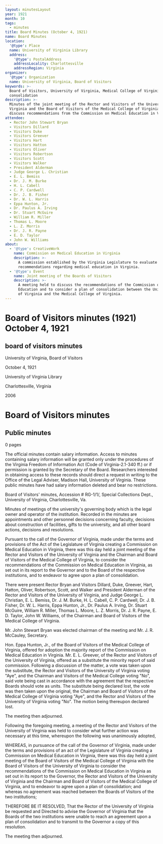 ```yaml
---
layout: minutesLayout
year: 1921
month: 10
tags:
  - minutes
title: Board Minutes (October 4, 1921)
name: Board Minutes
location:
  '@type': Place
  name: University of Virginia Library
  address:
    '@type': PostalAddress
    addressLocality: Charlottesville
    addressRegion: Virginia
organizer:
  '@type': Organization
  name: University of Virginia, Board of Visitors
keywords: >-
  Board of Visitors, University of Virginia, Medical College of Virginia,
  consolidation
description: >-
  Minutes of the joint meeting of the Rector and Visitors of the University of
  Virginia and the Board of Visitors of the Medical College of Virginia to
  discuss recommendations from the Commission on Medical Education in Virginia.
attendee:
  - Rector John Stewart Bryan
  - Visitors Dillard
  - Visitors Duke
  - Visitors Greever
  - Visitors Hart
  - Visitors Hatton
  - Visitors Oliver
  - Visitors Robertson
  - Visitors Scott
  - Visitors Walker
  - President Alderman
  - Judge George L. Christian
  - E. L. Bemiss
  - Dr. J. M. Burke
  - H. L. Cabell
  - C. P. Cardwell
  - Dr. J. B. Fisher
  - Dr. W. L. Harris
  - Eppa Hunton, Jr.
  - Dr. Paulus A. Irving
  - Dr. Stuart McGuire
  - William R. Miller
  - Thomas L. Moore
  - L. Z. Morris
  - Dr. J. R. Payne
  - E. D. Taylor
  - John W. Williams
about:
  - '@type': CreativeWork
    name: Commission on Medical Education in Virginia
    description: >-
      A commission established by the Virginia Legislature to evaluate and make
      recommendations regarding medical education in Virginia.
  - '@type': Event
    name: Joint meeting of the Boards of Visitors
    description: >-
      A meeting held to discuss the recommendations of the Commission on Medical
      Education and to consider a plan of consolidation between the University
      of Virginia and the Medical College of Virginia.
---
```


<!-- altadded -->
<!-- altadded -->

<!-- llmmeta -->



<!-- llmformatted -->

# Board of Visitors minutes (1921) October 4, 1921

## board of visitors minutes

University of Virginia, Board of Visitors

October 4, 1921

University of Virginia Library

Charlottesville, Virginia

2006

# Board of Visitors minutes

## Public minutes

0 pages

The official minutes contain salary information. Access to minutes containing salary information will be granted only under the procedures of the Virginia Freedom of Information Act (Code of Virginia-2.1-340 ff.) or if permission is granted by the Secretary of the Board. Researchers interested in obtaining access to these records should direct a request in writing to the Office of the Legal Adviser, Madison Hall, University of Virginia. These public minutes have had salary information deleted and bear no restrictions.

Board of Visitors' minutes, Accession # RG-1/1/, Special Collections Dept., University of Virginia, Charlottesville, Va.

Minutes of meetings of the university's governing body which is the legal owner and operator of the institution. Recorded in the minutes are appointments and other personnel decisions concerning faculty, decisions about construction of facilities, gifts to the university, and all other board actions, decisions and resolutions.

Pursuant to the call of the Governor of Virginia, made under the terms and provisions of the Act of the Legislature of Virginia creating a Commission on Medical Education in Virginia, there was this day held a joint meeting of the Rector and Visitors of the University of Virginia and the Chairman and Board of Visitors of the Medical College of Virginia, to consider the recommendations of the Commission on Medical Education in Virginia, as set out in its report to the Governor and to the Board of the respective institutions, and to endeavor to agree upon a plan of consolidation.

There were present Rector Bryan and Visitors Dillard, Duke, Greever, Hart, Hatton, Oliver, Robertson, Scott, and Walker and President Alderman of the Rector and Visitors of the University of Virginia, and Judge George L. Christian, E. L. Bemiss, Dr. J. M. Burke, H. L. Cabell, C. P. Cardwell, Dr. J. B. Fisher, Dr. W. L. Harris, Eppa Hunton, Jr., Dr. Paulus A. Irving, Dr. Stuart McGuire, William R. Miller, Thomas L. Moore, L. Z. Morris, Dr. J. R. Payne, E. D. Taylor, John W. Williams, of the Chairman and Board of Visitors of the Medical College of Virginia.

Mr. John Stewart Bryan was elected chairman of the meeting and Mr. J. R. McCauley, Secretary.

Hon. Eppa Hunton, Jr., of the Board of Visitors of the Medical College of Virginia, offered for adoption the majority report of the Commission on Medical Education in Virginia. Mr. E. L. Greever, of the Rector and Visitors of the University of Virginia, offered as a substitute the minority report of said commission. Following a discussion of the matter, a vote was taken upon the substitute, the Rector and Visitors of the University of Virginia voting "Aye", and the Chairman and Visitors of the Medical College voting "No", said vote being cast in accordance with the agreement that the respective Boards should vote as units. The substitute being declared lost, the vote was then taken upon the original, the Chairman and Board of Visitors of the Medical College of Virginia voting "Aye", and the Rector and Visitors of the University of Virginia voting "No". The motion being thereupon declared lost.

The meeting then adjourned.

Following the foregoing meeting, a meeting of the Rector and Visitors of the University of Virginia was held to consider what further action was necessary at this time, whereupon the following was unanimously adopted,

WHEREAS, in pursuance of the call of the Governor of Virginia, made under the terms and provisions of an act of the Legislature of Virginia creating a Commission on Medical Education in Virginia, there was this day held a joint meeting of the Board of Visitors of the Medical College of Virginia with the Board of Visitors of the University of Virginia to consider the recommendations of the Commission on Medical Education in Virginia as set out in its report to the Governor, the Rector and Visitors of the University of Virginia and the Chairman and Board of Visitors of the Medical College of Virginia, and to endeavor to agree upon a plan of consolidation; and whereas no agreement was reached between the Boards of Visitors of the two institutions;

THEREFORE BE IT RESOLVED, That the Rector of the University of Virginia be requested and Directed to advise the Governor of Virginia that the Boards of the two institutions were unable to reach an agreement upon a plan of consolidation and to transmit to the Governor a copy of this resolution.

The meeting then adjourned.
